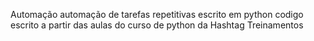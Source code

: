 Automação
automação de tarefas repetitivas escrito em python
codigo escrito a partir das aulas do curso de python da Hashtag Treinamentos
